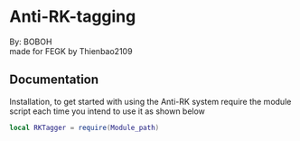 # Anti-RK-tagging

By: BOBOH                         
made for FEGK by Thienbao2109

## Documentation

Installation, to get started with using the Anti-RK system require the module script each time you intend to use it as shown below
```lua
local RKTagger = require(Module_path)
```
